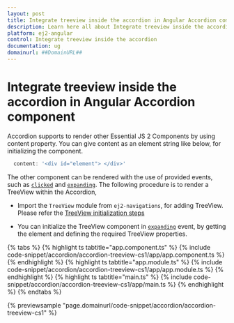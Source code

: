 ```yaml
---
layout: post
title: Integrate treeview inside the accordion in Angular Accordion component | Syncfusion
description: Learn here all about Integrate treeview inside the accordion in Syncfusion Angular Accordion component of Syncfusion Essential JS 2 and more.
platform: ej2-angular
control: Integrate treeview inside the accordion 
documentation: ug
domainurl: ##DomainURL##
---
```


# Integrate treeview inside the accordion in Angular Accordion component

Accordion supports to render other Essential JS 2 Components by using content property.
You can give content as an element string like below, for initializing the component.

  ```js
    content: '<div id="element"> </div>'
  ```

The other component can be rendered with the use of provided events, such as [`clicked`](https://ej2.syncfusion.com/angular/documentation/api/accordion#clicked) and [`expanding`](https://ej2.syncfusion.com/angular/documentation/api/accordion#expanding).
The following procedure is to render a TreeView within the Accordion,

* Import the `TreeView` module from `ej2-navigations`, for adding TreeView. Please refer the [TreeView initialization steps](../../../treeview/getting-started.html)

* You can initialize the TreeView component in [`expanding`](https://ej2.syncfusion.com/angular/documentation/api/accordion#expanding) event,
by getting the element and defining the required TreeView properties.

{% tabs %}
{% highlight ts tabtitle="app.component.ts" %}
{% include code-snippet/accordion/accordion-treeview-cs1/app/app.component.ts %}
{% endhighlight %}
{% highlight ts tabtitle="app.module.ts" %}
{% include code-snippet/accordion/accordion-treeview-cs1/app/app.module.ts %}
{% endhighlight %}
{% highlight ts tabtitle="main.ts" %}
{% include code-snippet/accordion/accordion-treeview-cs1/app/main.ts %}
{% endhighlight %}
{% endtabs %}
  
{% previewsample "page.domainurl/code-snippet/accordion/accordion-treeview-cs1" %}
